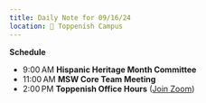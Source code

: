 ```yaml
---
title: Daily Note for 09/16/24
location: 🏫 Toppenish Campus
---
```

**Schedule**
- 9:00 AM **Hispanic Heritage Month Committee**
- 11:00 AM **MSW Core Team Meeting**
- 2:00 PM **Toppenish Office Hours** ([Join Zoom]( https://heritage.zoom.us/my/dr.jacob))